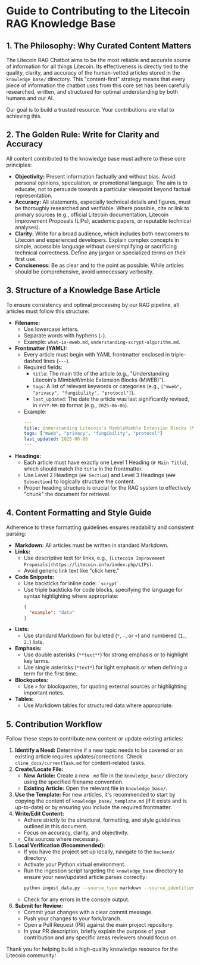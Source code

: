 # Guide to Contributing to the Litecoin RAG Knowledge Base

## 1. The Philosophy: Why Curated Content Matters
The Litecoin RAG Chatbot aims to be the most reliable and accurate source of information for all things Litecoin. Its effectiveness is directly tied to the quality, clarity, and accuracy of the human-vetted articles stored in the `knowledge_base/` directory. This "content-first" strategy means that every piece of information the chatbot uses from this core set has been carefully researched, written, and structured for optimal understanding by both humans and our AI.

Our goal is to build a trusted resource. Your contributions are vital to achieving this.

## 2. The Golden Rule: Write for Clarity and Accuracy
All content contributed to the knowledge base must adhere to these core principles:

*   **Objectivity:** Present information factually and without bias. Avoid personal opinions, speculation, or promotional language. The aim is to educate, not to persuade towards a particular viewpoint beyond factual representation.
*   **Accuracy:** All statements, especially technical details and figures, must be thoroughly researched and verifiable. Where possible, cite or link to primary sources (e.g., official Litecoin documentation, Litecoin Improvement Proposals (LIPs), academic papers, or reputable technical analyses).
*   **Clarity:** Write for a broad audience, which includes both newcomers to Litecoin and experienced developers. Explain complex concepts in simple, accessible language without oversimplifying or sacrificing technical correctness. Define any jargon or specialized terms on their first use.
*   **Conciseness:** Be as clear and to the point as possible. While articles should be comprehensive, avoid unnecessary verbosity.

## 3. Structure of a Knowledge Base Article
To ensure consistency and optimal processing by our RAG pipeline, all articles must follow this structure:

*   **Filename:**
    *   Use lowercase letters.
    *   Separate words with hyphens (`-`).
    *   Example: `what-is-mweb.md`, `understanding-scrypt-algorithm.md`.
*   **Frontmatter (YAML):**
    *   Every article must begin with YAML frontmatter enclosed in triple-dashed lines (`---`).
    *   Required fields:
        *   `title`: The main title of the article (e.g., "Understanding Litecoin's MimbleWimble Extension Blocks (MWEB)").
        *   `tags`: A list of relevant keywords or categories (e.g., `["mweb", "privacy", "fungibility", "protocol"]`).
        *   `last_updated`: The date the article was last significantly revised, in `YYYY-MM-DD` format (e.g., `2025-06-06`).
    *   Example:
        ```yaml
        ---
        title: Understanding Litecoin's MimbleWimble Extension Blocks (MWEB)
        tags: ["mweb", "privacy", "fungibility", "protocol"]
        last_updated: 2025-06-06
        ---
        ```
*   **Headings:**
    *   Each article must have exactly one Level 1 Heading (`# Main Title`), which should match the `title` in the frontmatter.
    *   Use Level 2 Headings (`## Section`) and Level 3 Headings (`### Subsection`) to logically structure the content.
    *   Proper heading structure is crucial for the RAG system to effectively "chunk" the document for retrieval.

## 4. Content Formatting and Style Guide
Adherence to these formatting guidelines ensures readability and consistent parsing:

*   **Markdown:** All articles must be written in standard Markdown.
*   **Links:**
    *   Use descriptive text for links, e.g., `[Litecoin Improvement Proposals](https://litecoin.info/index.php/LIPs)`.
    *   Avoid generic link text like "click here."
*   **Code Snippets:**
    *   Use backticks for inline code: `` `scrypt` ``.
    *   Use triple backticks for code blocks, specifying the language for syntax highlighting where appropriate:
        ```json
        {
          "example": "data"
        }
        ```
*   **Lists:**
    *   Use standard Markdown for bulleted (`*`, `-`, or `+`) and numbered (`1.`, `2.`) lists.
*   **Emphasis:**
    *   Use double asterisks (`**text**`) for strong emphasis or to highlight key terms.
    *   Use single asterisks (`*text*`) for light emphasis or when defining a term for the first time.
*   **Blockquotes:**
    *   Use `>` for blockquotes, for quoting external sources or highlighting important notes.
*   **Tables:**
    *   Use Markdown tables for structured data where appropriate.

## 5. Contribution Workflow
Follow these steps to contribute new content or update existing articles:

1.  **Identify a Need:** Determine if a new topic needs to be covered or an existing article requires updates/corrections. Check `cline_docs/currentTask.md` for content-related tasks.
2.  **Create/Locate File:**
    *   **New Article:** Create a new `.md` file in the `knowledge_base/` directory using the specified filename convention.
    *   **Existing Article:** Open the relevant file in `knowledge_base/`.
3.  **Use the Template:** For new articles, it's recommended to start by copying the content of `knowledge_base/_template.md` (if it exists and is up-to-date) or by ensuring you include the required frontmatter.
4.  **Write/Edit Content:**
    *   Adhere strictly to the structural, formatting, and style guidelines outlined in this document.
    *   Focus on accuracy, clarity, and objectivity.
    *   Cite sources where necessary.
5.  **Local Verification (Recommended):**
    *   If you have the project set up locally, navigate to the `backend/` directory.
    *   Activate your Python virtual environment.
    *   Run the ingestion script targeting the `knowledge_base` directory to ensure your new/updated article parses correctly:
        ```bash
        python ingest_data.py --source_type markdown --source_identifier ../knowledge_base
        ```
    *   Check for any errors in the console output.
6.  **Submit for Review:**
    *   Commit your changes with a clear commit message.
    *   Push your changes to your fork/branch.
    *   Open a Pull Request (PR) against the main project repository.
    *   In your PR description, briefly explain the purpose of your contribution and any specific areas reviewers should focus on.

Thank you for helping build a high-quality knowledge resource for the Litecoin community!
